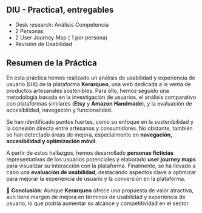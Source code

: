 ## DIU - Practica1, entregables


- Desk research: Análisis Competencia 
- 2 Personas 
- 2 User Journey Map  ( 1 por persona)
- Revisión de Usabilidad 

 ## Resumen de la Práctica

En esta práctica hemos realizado un análisis de usabilidad y experiencia de usuario (UX) de la plataforma **Kerarqueo**, una web dedicada a la venta de productos artesanales sostenibles. Para ello, hemos seguido una metodología basada en la investigación de usuarios, el análisis comparativo con plataformas similares (**Etsy** y **Amazon Handmade**), y la evaluación de accesibilidad, navegación y funcionalidad.

Se han identificado puntos fuertes, como su enfoque en la sostenibilidad y la conexión directa entre artesanos y consumidores. No obstante, también se han detectado áreas de mejora, especialmente en **navegación, accesibilidad y optimización móvil**. 

A partir de estos hallazgos, hemos desarrollado **personas ficticias** representativas de los usuarios potenciales y elaborado **user journey maps** para visualizar su interacción con la plataforma. Finalmente, se ha llevado a cabo una **evaluación de usabilidad**, destacando aspectos clave a optimizar para mejorar la experiencia de usuario y la conversión en la plataforma.

🔹 **Conclusión**: Aunque **Kerarqueo** ofrece una propuesta de valor atractiva, aún tiene margen de mejora en términos de usabilidad y experiencia de usuario, lo que podría aumentar su alcance y competitividad en el sector.
